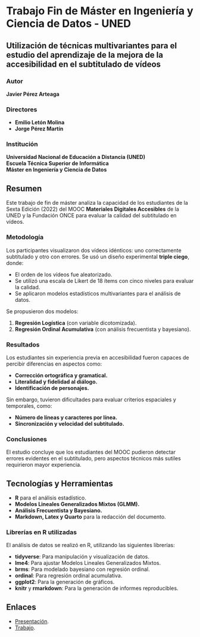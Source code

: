# Trabajo Fin de Máster en Ingeniería y Ciencia de Datos - UNED

## Utilización de técnicas multivariantes para el estudio del aprendizaje de la mejora de la accesibilidad en el subtitulado de vídeos

### Autor

**Javier Pérez Arteaga**

### Directores

- **Emilio Letón Molina**
- **Jorge Pérez Martín**

### Institución

**Universidad Nacional de Educación a Distancia (UNED)**  
**Escuela Técnica Superior de Informática**  
**Máster en Ingeniería y Ciencia de Datos**

## Resumen

Este trabajo de fin de máster analiza la capacidad de los estudiantes de la Sexta Edición (2022) del MOOC **Materiales Digitales Accesibles** de la UNED y la Fundación ONCE para evaluar la calidad del subtitulado en vídeos.

### Metodología

Los participantes visualizaron dos vídeos idénticos: uno correctamente subtitulado y otro con errores. Se usó un diseño experimental **triple ciego**, donde:

- El orden de los vídeos fue aleatorizado.
- Se utilizó una escala de Likert de 18 ítems con cinco niveles para evaluar la calidad.
- Se aplicaron modelos estadísticos multivariantes para el análisis de datos.

Se propusieron dos modelos:

1. **Regresión Logística** (con variable dicotomizada).
2. **Regresión Ordinal Acumulativa** (con análisis frecuentista y bayesiano).

### Resultados

Los estudiantes sin experiencia previa en accesibilidad fueron capaces de percibir diferencias en aspectos como:

- **Corrección ortográfica y gramatical.**
- **Literalidad y fidelidad al diálogo.**
- **Identificación de personajes.**

Sin embargo, tuvieron dificultades para evaluar criterios espaciales y temporales, como:

- **Número de líneas y caracteres por línea.**
- **Sincronización y velocidad del subtitulado.**

### Conclusiones

El estudio concluye que los estudiantes del MOOC pudieron detectar errores evidentes en el subtitulado, pero aspectos técnicos más sutiles requirieron mayor experiencia.

## Tecnologías y Herramientas

- **R** para el análisis estadístico.
- **Modelos Lineales Generalizados Mixtos (GLMM).**
- **Análisis Frecuentista y Bayesiano.**
- **Markdown, Latex y Quarto** para la redacción del documento.

### Librerías en R utilizadas

El análisis de datos se realizó en R, utilizando las siguientes librerías:

- **tidyverse**: Para manipulación y visualización de datos.
- **lme4**: Para ajustar Modelos Lineales Generalizados Mixtos.
- **brms**: Para modelado bayesiano con regresión ordinal.
- **ordinal**: Para regresión ordinal acumulativa.
- **ggplot2**: Para la generación de gráficos.
- **knitr** y **rmarkdown**: Para la generación de informes reproducibles.

## Enlaces

- [Presentación](https://surtich.github.io/TFM-Ingenieria-y-Ciencia-de-Datos).
- [Trabajo](./ficheros/entrega/PerezArteagaJavier-TFM.pdf).
